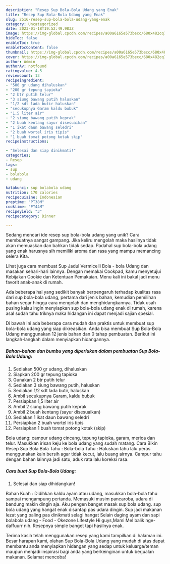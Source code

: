 ```yaml
---
description: "Resep Sup Bola-Bola Udang yang Enak"
title: "Resep Sup Bola-Bola Udang yang Enak"
slug: 2516-resep-sup-bola-bola-udang-yang-enak
category: Uncategorized
date: 2023-01-18T19:52:49.983Z
image: https://img-global.cpcdn.com/recipes/a00a6165e573becc/680x482cq70/sup-bola-bola-udang-foto-resep-utama.jpg
hideToc: false
enableToc: true
enableTocContent: false
thumbnail: https://img-global.cpcdn.com/recipes/a00a6165e573becc/680x482cq70/sup-bola-bola-udang-foto-resep-utama.jpg
cover: https://img-global.cpcdn.com/recipes/a00a6165e573becc/680x482cq70/sup-bola-bola-udang-foto-resep-utama.jpg
author: Admin
authorAv: notfound
ratingvalue: 4.5
reviewcount: 13
recipeingredient:
- "500 gr udang dihaluskan"
- "200 gr tepung tapioka"
- "2 btr putih telur"
- "3 siung bawang putih haluskan"
- "1/2 sdt lada butir haluskan"
- "secukupnya Garam kaldu bubuk"
- "1,5 liter air"
- "2 siung bawang putih keprak"
- "2 buah kentang sayur disesuaikan"
- "1 ikat daun bawang seledri"
- "2 buah wortel iris tipis"
- "1 buah tomat potong kotak skip"
recipeinstructions:

- "Selesai dan siap dinikmati!"
categories:
- Resep
tags:
- sup
- bolabola
- udang

katakunci: sup bolabola udang 
nutrition: 170 calories
recipecuisine: Indonesian
preptime: "PT38M"
cooktime: "PT44M"
recipeyield: "3"
recipecategory: Dinner

---
```





Sedang mencari ide resep sup bola-bola udang yang unik? Cara membuatnya sangat gampang. Jika keliru mengolah maka hasilnya tidak akan memuaskan dan bahkan tidak sedap. Padahal sup bola-bola udang yang enak harusnya sih memiliki aroma dan rasa yang mampu memancing selera Kita.





Lihat juga cara membuat Sup Jadul Vermicelli Bola - bola Udang dan masakan sehari-hari lainnya. Dengan memakai Cookpad, kamu menyetujui Kebijakan Cookie dan Ketentuan Pemakaian. Menu kali ini bakal jadi menu favorit anak-anak di rumah.

Ada beberapa hal yang sedikit banyak berpengaruh terhadap kualitas rasa dari sup bola-bola udang, pertama dari jenis bahan, kemudian pemilihan bahan segar hingga cara mengolah dan menghidangkannya. Tidak usah pusing kalau ingin menyiapkan sup bola-bola udang enak di rumah, karena asal sudah tahu triknya maka hidangan ini dapat menjadi sajian spesial.






Di bawah ini ada beberapa cara mudah dan praktis untuk membuat sup bola-bola udang yang siap dikreasikan. Anda bisa membuat Sup Bola-Bola Udang menggunakan 12 jenis bahan dan 0 tahap pembuatan. Berikut ini langkah-langkah dalam menyiapkan hidangannya.

<!--inarticleads1-->

##### Bahan-bahan dan bumbu yang diperlukan dalam pembuatan Sup Bola-Bola Udang:

1. Sediakan 500 gr udang, dihaluskan
1. Siapkan 200 gr tepung tapioka
1. Gunakan 2 btr putih telur
1. Sediakan 3 siung bawang putih, haluskan
1. Sediakan 1/2 sdt lada butir, haluskan
1. Ambil secukupnya Garam, kaldu bubuk
1. Persiapkan 1,5 liter air
1. Ambil 2 siung bawang putih keprak
1. Ambil 2 buah kentang (sayur disesuaikan)
1. Sediakan 1 ikat daun bawang seledri
1. Persiapkan 2 buah wortel iris tipis
1. Persiapkan 1 buah tomat potong kotak (skip)


Bola udang: campur udang cincang, tepung tapioka, garam, merica dan telur. Masukkan irisan keju ke bola udang yang sudah matang. Cara Bikin Resep Sup Bola Bola Tahu : Bola-bola Tahu : Haluskan tahu lalu peras menggunakan kain bersih agar tidak kecut, lalu buang airnya. Campur tahu dengan bahan lainnya jadi satu, aduk rata lalu koreksi rasa. 

<!--inarticleads2-->

##### Cara buat Sup Bola-Bola Udang:


1. Selesai dan siap dihidangkan!

Bahan Kuah : Didihkan kaldu ayam atau udang, masukkan bola-bola tahu sampai mengampung pertanda. Memasuki musim pancaroba, udara di bandung makin dingin aja. Aku pengen banget masak sup bola udang. sup bola udang yang hangat enak disantap pas udara dingin. Sup jadi makanan lezat yang paling pas dinikmati selagi hangat Selain daging ayam dan sapi bolabola udang - Food - Okezone Lifestyle Hi guys,Mami Mel balik nge-daffuurr nih. Resepnya simple banget tapi hasilnya enak. 

Terima kasih telah menggunakan resep yang kami tampilkan di halaman ini. Besar harapan kami, olahan Sup Bola-Bola Udang yang mudah di atas dapat membantu anda menyiapkan hidangan yang sedap untuk keluarga/teman maupun menjadi inspirasi bagi anda yang berkeinginan untuk berjualan makanan. Selamat mencoba!
